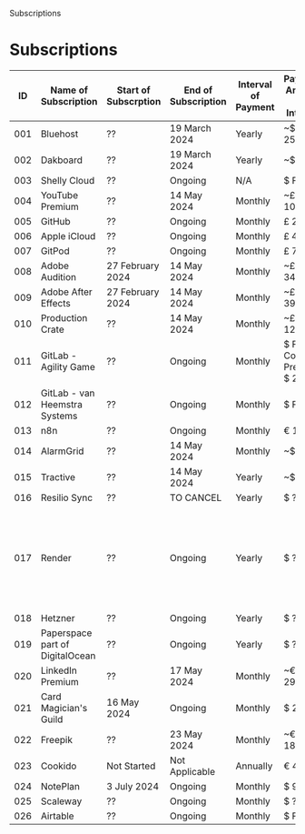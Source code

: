 Subscriptions
# Subscriptions

| ID | Name of Subscription | Start of Subscrption | End of Subscription | Interval of Payment | Payment Amount per Interval | Comments |
| -- | -- | -- | -- | -- | -- | -- |
| 001 | Bluehost | ?? | 19 March 2024 | Yearly | ~$ 251.76~ | |
| 002 | Dakboard | ?? | 19 March 2024 | Yearly | ~$ ??~ | |
| 003 | Shelly Cloud | ?? | Ongoing | N/A | $ Free | |
| 004 | YouTube Premium | ?? | 14 May 2024 | Monthly | ~£ 10.32~ | |
| 005 | GitHub | ?? | Ongoing | Monthly | £ 20.00 | |
| 006 | Apple iCloud | ?? | Ongoing | Monthly | £ 4.99 | |
| 007 | GitPod | ?? | Ongoing | Monthly | £ 7.97 | |
| 008 | Adobe Audition | 27 February 2024 | 14 May 2024 | Monthly | ~£ 34.99~ | |
| 009 | Adobe After Effects | 27 February 2024 | 14 May 2024 | Monthly | ~£ 39.64~ | |
| 010 | Production Crate | ?? | 14 May 2024 | Monthly | ~£ 12.30~ | |
| 011 | GitLab - Agility Game | ?? | Ongoing | Monthly | $ Free - Consider Premium $ 29.00 | |
| 012 | GitLab - van Heemstra Systems | ?? | Ongoing | Monthly | $ Free | |
| 013 | n8n | ?? | Ongoing | Monthly | € 10 | |
| 014 | AlarmGrid | ?? | 14 May 2024 | Monthly | ~$ 10~ | |
| 015 | Tractive | ?? | 14 May 2024 | Yearly | ~$ ??~ | |
| 016 | Resilio Sync | ?? | TO CANCEL | Yearly | $ ?? | |
| 017 | Render | ?? | Ongoing | Yearly | $ ?? | Suspend all web services and database when not required, to not be billed |
| 018 | Hetzner | ?? | Ongoing | Yearly | $ ?? | |
| 019 | Paperspace part of DigitalOcean | ?? | Ongoing | Yearly | $ ?? | |
| 020 | LinkedIn Premium | ?? | 17 May 2024 | Monthly | ~€ 29.74~ | |
| 021 | Card Magician's Guild | 16 May 2024 | Ongoing | Monthly | $ 27 | |
| 022 | Freepik | ?? | 23 May 2024 | Monthly | ~€ 18.15~ | |
| 023 | Cookido | Not Started | Not Applicable | Annually | € 48.00 | |
| 024 | NotePlan | 3 July 2024 | Ongoing | Monthly | $ 9.99 | |
| 025 | Scaleway | ?? | Ongoing | Monthly | $ ?? | |
| 026 | Airtable | ?? | Ongoing | Monthly | $ Free | |
